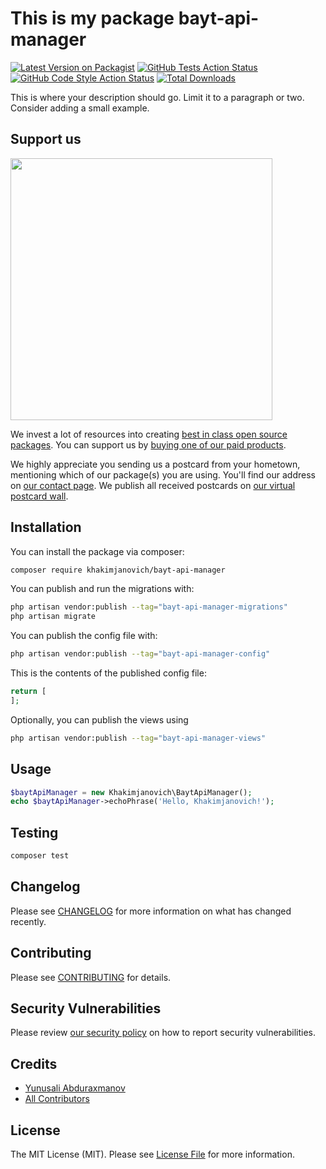# This is my package bayt-api-manager

[![Latest Version on Packagist](https://img.shields.io/packagist/v/khakimjanovich/bayt-api-manager.svg?style=flat-square)](https://packagist.org/packages/khakimjanovich/bayt-api-manager)
[![GitHub Tests Action Status](https://img.shields.io/github/actions/workflow/status/khakimjanovich/bayt-api-manager/run-tests.yml?branch=main&label=tests&style=flat-square)](https://github.com/khakimjanovich/bayt-api-manager/actions?query=workflow%3Arun-tests+branch%3Amain)
[![GitHub Code Style Action Status](https://img.shields.io/github/actions/workflow/status/khakimjanovich/bayt-api-manager/fix-php-code-style-issues.yml?branch=main&label=code%20style&style=flat-square)](https://github.com/khakimjanovich/bayt-api-manager/actions?query=workflow%3A"Fix+PHP+code+style+issues"+branch%3Amain)
[![Total Downloads](https://img.shields.io/packagist/dt/khakimjanovich/bayt-api-manager.svg?style=flat-square)](https://packagist.org/packages/khakimjanovich/bayt-api-manager)

This is where your description should go. Limit it to a paragraph or two. Consider adding a small example.

## Support us

[<img src="https://github-ads.s3.eu-central-1.amazonaws.com/bayt-api-manager.jpg?t=1" width="419px" />](https://spatie.be/github-ad-click/bayt-api-manager)

We invest a lot of resources into creating [best in class open source packages](https://spatie.be/open-source). You can support us by [buying one of our paid products](https://spatie.be/open-source/support-us).

We highly appreciate you sending us a postcard from your hometown, mentioning which of our package(s) you are using. You'll find our address on [our contact page](https://spatie.be/about-us). We publish all received postcards on [our virtual postcard wall](https://spatie.be/open-source/postcards).

## Installation

You can install the package via composer:

```bash
composer require khakimjanovich/bayt-api-manager
```

You can publish and run the migrations with:

```bash
php artisan vendor:publish --tag="bayt-api-manager-migrations"
php artisan migrate
```

You can publish the config file with:

```bash
php artisan vendor:publish --tag="bayt-api-manager-config"
```

This is the contents of the published config file:

```php
return [
];
```

Optionally, you can publish the views using

```bash
php artisan vendor:publish --tag="bayt-api-manager-views"
```

## Usage

```php
$baytApiManager = new Khakimjanovich\BaytApiManager();
echo $baytApiManager->echoPhrase('Hello, Khakimjanovich!');
```

## Testing

```bash
composer test
```

## Changelog

Please see [CHANGELOG](CHANGELOG.md) for more information on what has changed recently.

## Contributing

Please see [CONTRIBUTING](CONTRIBUTING.md) for details.

## Security Vulnerabilities

Please review [our security policy](../../security/policy) on how to report security vulnerabilities.

## Credits

- [Yunusali Abduraxmanov](https://github.com/khakimjanovich)
- [All Contributors](../../contributors)

## License

The MIT License (MIT). Please see [License File](LICENSE.md) for more information.
